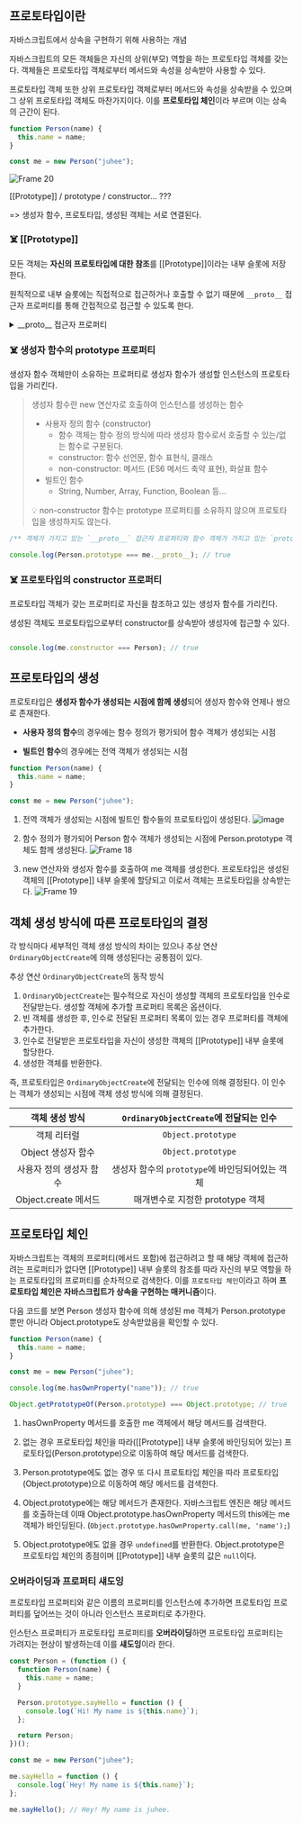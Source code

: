 ## 프로토타입이란

자바스크립트에서 상속을 구현하기 위해 사용하는 개념

자바스크립트의 모든 객체들은 자신의 상위(부모) 역할을 하는 프로토타입 객체를 갖는다. 객체들은 프로토타입 객체로부터 메서드와 속성을 상속받아 사용할 수 있다.

프로토타입 객체 또한 상위 프로토타입 객체로부터 메서드와 속성을 상속받을 수 있으며 그 상위 프로토타입 객체도 마찬가지이다. 이를 **프로토타입 체인**이라 부르며 이는 상속의 근간이 된다.

```jsx
function Person(name) {
  this.name = name;
}

const me = new Person("juhee");
```

![Frame 20](https://user-images.githubusercontent.com/62097867/213415453-63bd9dd9-4981-434a-9f53-fd98aa399433.png)

[[Prototype]] / prototype / constructor... ???

=> 생성자 함수, 프로토타입, 생성된 객체는 서로 연결된다.


### ☠️ [[Prototype]]

모든 객체는 **자신의 프로토타입에 대한 참조**를 [[Prototype]]이라는 내부 슬롯에 저장한다.

원칙적으로 내부 슬롯에는 직접적으로 접근하거나 호출할 수 없기 때문에 `__proto__` 접근자 프로퍼티를 통해 간접적으로 접근할 수 있도록 한다.

<details>
  <summary>__proto__ 접근자 프로퍼티</summary>
  </br>
  
  <strong>1. "접근자" 프로퍼티</strong>
  
  자체적으로 값 프로퍼티를 갖지 않고 접근자 함수(getter / setter)로 구성되어 있는 프로퍼티를 말한다.
  
```javascript
const obj = {};
const parent = { x: 1 };

// getter 함수인 get __proto__가 호출되어 obj 객체의 프로토타입을 취득
obj.__proto__;
// setter 함수인 set __proto__가 호출되어 obj 객체의 프로토타입을 교체
obj.__proto__ = parent;
```
  
  <strong>2. 접근자 프로퍼티를 사용하는 이유</strong>
  
  서로가 서로의 프로토타입이 되는 순환 참조적인 프로토타입 체인이 생성되는 것을 방지하기 위해서이다.
  
  이는 프로토타입 체인에서 프로퍼티를 검색할 때 무한 루프에 빠지게 될 수 있다.
  
  따라서 아무런 체크없이 무조건적으로 프로토타입을 교체할 수 없도록 접근자 프로퍼티를 통해 프로토타입에 접근하고 교체하도록 한다.
  
```javascript
const parent = {};
const child = {};

child.__proto__ = parent;
parent.__proto__ = child; // TypeError: Cyclic __proto__ value
```
  
  <strong>3. __proto__ 대신 getPrototypeOf/setPrototypeOf 메서드 사용하기</strong>
  
  `__proto__`는 객체가 직접 소유 하는 것이 아니라 `Object.prototype`의 프로퍼티를 상속받아서 사용한다.
  
  직접 상속을 통해 Object.prototype을 상속받지 않는 객체를 생성할 수도 있기 때문에 모든 객체가 `__proto__` 를 사용할 수 있는 것은 아니다.

  따라서 Object.getPrototypeOf / Object.setPrototypeOf 메서드를 사용할 것을 권장한다.

```javascript
Object.getPrototypeOf(obj); // obj.__proto__;
Object.setPrototypeOf(obj, parent); // obj.__proto__ = parent;
```
  
</details>

### ☠️ 생성자 함수의 prototype 프로퍼티

생성자 함수 객체만이 소유하는 프로퍼티로 생성자 함수가 생성할 인스턴스의 프로토타입을 가리킨다.

> 생성자 함수란 new 연산자로 호출하여 인스턴스를 생성하는 함수
> 
> - 사용자 정의 함수 (constructor)
>    - 함수 객체는 함수 정의 방식에 따라 생성자 함수로서 호출할 수 있는/없는 함수로 구분된다.
>    - constructor: 함수 선언문, 함수 표현식, 클래스
>    - non-constructor: 메서드 (ES6 메서드 축약 표현), 화살표 함수
> - 빌트인 함수
>    - String, Number, Array, Function, Boolean 등...
>    
> 💡 non-constructor 함수는 prototype 프로퍼티를 소유하지 않으며 프로토타입을 생성하지도 않는다.

```javascript
/** 객체가 가지고 있는 `__proto__` 접근자 프로퍼티와 함수 객체가 가지고 있는 `prototype` 프로퍼티는 결국 동일한 프로토타입을 가리킨다. */

console.log(Person.prototype === me.__proto__); // true
```

### ☠️ 프로토타입의 constructor 프로퍼티

프로토타입 객체가 갖는 프로퍼티로 자신을 참조하고 있는 생성자 함수를 가리킨다.

생성된 객체도 프로토타입으로부터 constructor를 상속받아 생성자에 접근할 수 있다.

```javascript

console.log(me.constructor === Person); // true
```

## 프로토타입의 생성

프로토타입은 **생성자 함수가 생성되는 시점에 함께 생성**되어 생성자 함수와 언제나 쌍으로 존재한다.

- **사용자 정의 함수**의 경우에는 함수 정의가 평가되어 함수 객체가 생성되는 시점

- **빌트인 함수**의 경우에는 전역 객체가 생성되는 시점

```jsx
function Person(name) {
  this.name = name;
}

const me = new Person("juhee");
```

1. 전역 객체가 생성되는 시점에 빌트인 함수들의 프로토타입이 생성된다.
![image](https://user-images.githubusercontent.com/62097867/213403270-43116ca8-b90e-42ef-a0d3-76888809e17e.png)


2. 함수 정의가 평가되어 Person 함수 객체가 생성되는 시점에 Person.prototype 객체도 함께 생성된다.
![Frame 18](https://user-images.githubusercontent.com/62097867/213405426-f7c918d5-0e70-475b-bab4-cf87888154b7.png)


3. new 연산자와 생성자 함수를 호출하여 me 객체를 생성한다. 프로토타입은 생성된 객체의 [[Prototype]] 내부 슬롯에 할당되고 이로서 객체는 프로토타입을 상속받는다.
![Frame 19](https://user-images.githubusercontent.com/62097867/213405410-f6b96b5c-bd09-4afe-aad1-b0e8cbad7bc7.png)



## 객체 생성 방식에 따른 프로토타입의 결정

각 방식마다 세부적인 객체 생성 방식의 차이는 있으나 추상 연산 `OrdinaryObjectCreate`에 의해 생성된다는 공통점이 있다.

추상 연산 `OrdinaryObjectCreate`의 동작 방식

1. `OrdinaryObjectCreate`는 필수적으로 자신이 생성할 객체의 프로토타입을 인수로 전달받는다. 생성할 객체에 추가할 프로퍼티 목록은 옵션이다.
2. 빈 객체를 생성한 후, 인수로 전달된 프로퍼티 목록이 있는 경우 프로퍼티를 객체에 추가한다.
3. 인수로 전달받은 프로토타입을 자신이 생성한 객체의 [[Prototype]] 내부 슬롯에 할당한다.
4. 생성한 객체를 반환한다.

즉, 프로토타입은 `OrdinaryObjectCreate`에 전달되는 인수에 의해 결정된다. 이 인수는 객체가 생성되는 시점에 객체 생성 방식에 의해 결정된다.

|     객체 생성 방식      |     `OrdinaryObjectCreate`에 전달되는 인수      |
| :---------------------: | :---------------------------------------------: |
|       객체 리터럴       |               `Object.prototype`                |
|   Object 생성자 함수    |               `Object.prototype`                |
| 사용자 정의 생성자 함수 | 생성자 함수의 `prototype`에 바인딩되어있는 객체 |
|  Object.create 메서드   |        매개변수로 지정한 prototype 객체         |

## 프로토타입 체인

자바스크립트는 객체의 프로퍼티(메서드 포함)에 접근하려고 할 때 해당 객체에 접근하려는 프로퍼티가 없다면
[[Prototype]] 내부 슬롯의 참조를 따라 자신의 부모 역할을 하는 프로토타입의 프로퍼티를 순차적으로 검색한다.
이를 `프로토타입 체인`이라고 하며 **프로토타입 체인은 자바스크립트가 상속을 구현하는 매커니즘**이다.

다음 코드를 보면 Person 생성자 함수에 의해 생성된 me 객체가 Person.prototype뿐만 아니라 Object.prototype도 상속받았음을 확인할 수 있다.

```javascript
function Person(name) {
  this.name = name;
}

const me = new Person("juhee");

console.log(me.hasOwnProperty("name")); // true

Object.getPrototypeOf(Person.prototype) === Object.prototype; // true
```

1. hasOwnProperty 메서드를 호출한 me 객체에서 해당 메서드를 검색한다.
2. 없는 경우 프로토타입 체인을 따라([[Prototype]] 내부 슬롯에 바인딩되어 있는) 프로토타입(Person.prototype)으로 이동하여 해당 메서드를 검색한다.
3. Person.prototype에도 없는 경우 또 다시 프로토타입 체인을 따라 프로토타입(Object.prototype)으로 이동하여 해당 메서드를 검색한다.
4. Object.prototype에는 해당 메서드가 존재한다. 자바스크립트 엔진은 해당 메서드를 호출하는데 이때 Object.prototype.hasOwnProperty 메서드의 this에는 me 객체가 바인딩된다. (`Object.prototype.hasOwnProperty.call(me, 'name');`)

5. Object.prototype에도 없을 경우 `undefined`를 반환한다. Object.prototype은 프로토타입 체인의 종점이며 [[Prototype]] 내부 슬롯의 값은 `null`이다.

### 오버라이딩과 프로퍼티 섀도잉

프로토타입 프로퍼티와 같은 이름의 프로퍼티를 인스턴스에 추가하면 프로토타입 프로퍼티를 덮어쓰는 것이 아니라 인스턴스 프로퍼티로 추가한다.

인스턴스 프로퍼티가 프로토타입 프로퍼티를 **오버라이딩**하면 프로토타입 프로퍼티는 가려지는 현상이 발생하는데 이를 **섀도잉**이라 한다.

```javascript
const Person = (function () {
  function Person(name) {
    this.name = name;
  }

  Person.prototype.sayHello = function () {
    console.log(`Hi! My name is ${this.name}`);
  };

  return Person;
})();

const me = new Person("juhee");

me.sayHello = function () {
  console.log(`Hey! My name is ${this.name}`);
};

me.sayHello(); // Hey! My name is juhee.
```
